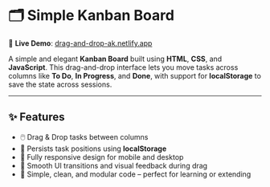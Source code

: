 # 🗂️ Simple Kanban Board

🔗 **Live Demo**: [drag-and-drop-ak.netlify.app](https://drag-and-drop-ak.netlify.app/)

A simple and elegant **Kanban Board** built using **HTML**, **CSS**, and **JavaScript**. This drag-and-drop interface lets you move tasks across columns like **To Do**, **In Progress**, and **Done**, with support for **localStorage** to save the state across sessions.

---

## ✨ Features

- 🖱️ Drag & Drop tasks between columns
- 💾 Persists task positions using **localStorage**
- 📱 Fully responsive design for mobile and desktop
- 🎨 Smooth UI transitions and visual feedback during drag
- 🧠 Simple, clean, and modular code – perfect for learning or extending
